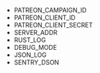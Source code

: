 - PATREON_CAMPAIGN_ID
- PATREON_CLIENT_ID
- PATREON_CLIENT_SECRET
- SERVER_ADDR
- RUST_LOG
- DEBUG_MODE
- JSON_LOG
- SENTRY_DSON